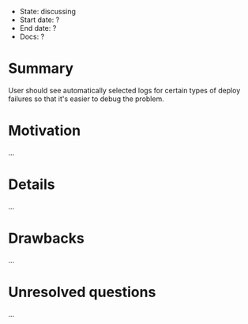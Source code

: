 - State: discussing
- Start date: ?
- End date: ?
- Docs: ?

# Summary

User should see automatically selected logs for certain types of deploy failures so that it's easier to debug the problem.

# Motivation

...

# Details

...

# Drawbacks

...

# Unresolved questions

...
